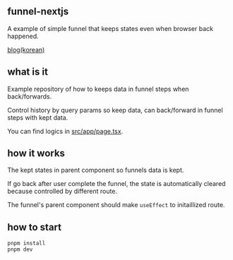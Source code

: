 ## funnel-nextjs

A example of simple funnel that keeps states even when browser back happened.

[blog(korean)](https://dev.classmethod.jp/articles/funnel_browser_back_safe)

## what is it

Example repository of how to keeps data in funnel steps when back/forwards.

Control history by query params so keep data, can back/forward in funnel steps with kept data.

You can find logics in [src/app/page.tsx](https://github.com/Tolluset/funnel-nextjs/blob/main/src/app/page.tsx).

## how it works


The kept states in parent component so funnels data is kept.

If go back after user complete the funnel, the state is automatically cleared because controlled by different route. 

The funnel's parent component should make `useEffect` to initaillized route.


## how to start

```
pnpm install
pnpm dev
```


